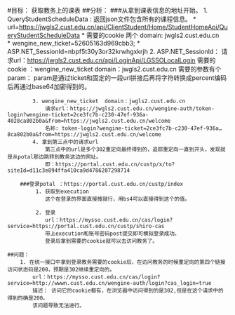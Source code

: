 
#目标： 获取教务上的课表
    ##分析： 
        ###从拿到课表信息的地址开始。
            1. QueryStudentScheduleData : 返回json文件包含所有的课程信息。 
                * url=https://jwgls2.cust.edu.cn/api/ClientStudent/Home/StudentHomeApi/QueryStudentScheduleData
                * 需要的cookie 两个  domain: jwgls2.cust.edu.cn	
                    * wengine_new_ticket=52605163d969cbb3; 
                    * ASP.NET_SessionId=nbpf5t30y3or32krwhgxkrjh
            2. ASP.NET_SessionId：
                请求url：https://jwgls2.cust.edu.cn/api/LoginApi/LGSSOLocalLogin
                需要的cookie ：wengine_new_ticket domain：jwgls2.cust.edu.cn
                需要的参数有个param：
                    param是通过ticket和固定的一段url拼接后再将字符转换成percent编码后再通过base64加密得到的。 
                    
            3. wengine_new_ticket  domain：jwgls2.cust.edu.cn
                请求url：https://jwgls2.cust.edu.cn/wengine-auth/token-login?wengine-ticket=2ce3fc7b-c230-47ef-936a-4028ca802b0a&from=https://jwgls2.cust.edu.cn/welcome
                名称: token-login?wengine-ticket=2ce3fc7b-c230-47ef-936a…8ca802b0a&from=https://jwgls2.cust.edu.cn/welcome
            4. 拿到第三点中的请求url
                第三点中的url是多个302重定向最终得到的，追踪重定向一直到开头，发现就是从potal那边跳转到教务这边的网址。 
                即：https://portal.cust.edu.cn/custp/x/to?siteId=d11c3e894ffa410ca9d4786287298714
                
        ###登录potal ：https://portal.cust.edu.cn/custp/index
             1. 获取到execution
                这个在登录的界面直接搜就行，用bs4可以直接得到这个的值。
             
             2. 登录
                url：https://mysso.cust.edu.cn/cas/login?service=https://portal.cust.edu.cn/custp/shiro-cas
                带上execution和账号密码post提交即可模拟登录成功。
                登录后拿到需要的cookie就可以去访问教务了。 
    
    ##问题：
        1. 在统一接口中拿到登录教务需要的cookie后，在访问教务的时候重定向的第四个链接访问状态码是200，预期是302继续重定向的。 
            url：https://mysso.cust.edu.cn/cas/login?service=http://wwwn.cust.edu.cn/wengine-auth/login?cas_login=true
            描述： 访问它的cookie都有，在浏览器中访问得到的是302,但是在这个请求中的得到的确是200。 
            该问题导致无法进行。
